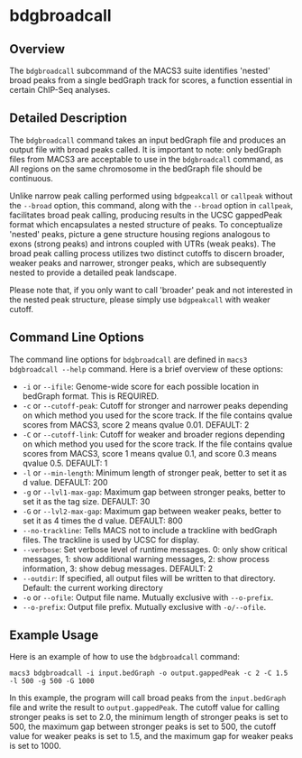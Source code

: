 # bdgbroadcall

## Overview
The `bdgbroadcall` subcommand of the MACS3 suite identifies 'nested'
broad peaks from a single bedGraph track for scores, a function
essential in certain ChIP-Seq analyses. 

## Detailed Description

The `bdgbroadcall` command takes an input bedGraph file and produces
an output file with broad peaks called. It is important to note: only
bedGraph files from MACS3 are acceptable to use in the `bdgbroadcall`
command, as All regions on the same chromosome in the bedGraph file
should be continuous. 

Unlike narrow peak calling performed using `bdgpeakcall` or `callpeak`
without the `--broad` option, this command, along with the `--broad`
option in `callpeak`, facilitates broad peak calling, producing
results in the UCSC gappedPeak format which encapsulates a nested
structure of peaks. To conceptualize 'nested' peaks, picture a gene
structure housing regions analogous to exons (strong peaks) and
introns coupled with UTRs (weak peaks). The broad peak calling process
utilizes two distinct cutoffs to discern broader, weaker peaks and
narrower, stronger peaks, which are subsequently nested to provide a
detailed peak landscape.

Please note that, if you only want to call 'broader' peak and not
interested in the nested peak structure, please simply use
`bdgpeakcall` with weaker cutoff. 

## Command Line Options

The command line options for `bdgbroadcall` are defined in `macs3
bdgbroadcall --help` command. Here is a brief overview of these
options: 

- `-i` or `--ifile`: Genome-wide score for each possible location in
  bedGraph format. This is REQUIRED.  
- `-c` or `--cutoff-peak`: Cutoff for stronger and narrower peaks
  depending on which method you used for the score track. If the file
  contains qvalue scores from MACS3, score 2 means qvalue 0.01.
  DEFAULT: 2 
- `-C` or `--cutoff-link`: Cutoff for weaker and broader regions
  depending on which method you used for the score track. If the file
  contains qvalue scores from MACS3, score 1 means qvalue 0.1, and
  score 0.3 means qvalue 0.5. DEFAULT: 1
- `-l` or `--min-length`: Minimum length of stronger peak, better to
  set it as d value. DEFAULT: 200 
- `-g` or `--lvl1-max-gap`: Maximum gap between stronger peaks, better
  to set it as the tag size. DEFAULT: 30 
- `-G` or `--lvl2-max-gap`: Maximum gap between weaker peaks, better
  to set it as 4 times the d value. DEFAULT: 800 
- `--no-trackline`: Tells MACS not to include a trackline with
  bedGraph files. The trackline is used by UCSC for display. 
- `--verbose`: Set verbose level of runtime messages. 0: only show
  critical messages, 1: show additional warning messages, 2: show
  process information, 3: show debug messages. DEFAULT: 2 
- `--outdir`: If specified, all output files will be written to that
  directory. Default: the current working directory 
- `-o` or `--ofile`: Output file name. Mutually exclusive with
  `--o-prefix`.
- `--o-prefix`: Output file prefix. Mutually exclusive with
  `-o/--ofile`. 

## Example Usage

Here is an example of how to use the `bdgbroadcall` command:

```
macs3 bdgbroadcall -i input.bedGraph -o output.gappedPeak -c 2 -C 1.5 -l 500 -g 500 -G 1000
```

In this example, the program will call broad peaks from the
`input.bedGraph` file and write the result to `output.gappedPeak`. The
cutoff value for calling stronger peaks is set to 2.0, the minimum
length of stronger peaks is set to 500, the maximum gap between
stronger peaks is set to 500, the cutoff value for weaker peaks is set
to 1.5, and the maximum gap for weaker peaks is set to 1000.

